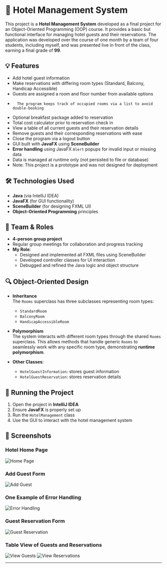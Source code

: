 # 🏨 Hotel Management System

This project is a **Hotel Management System** developed as a final project for an Object-Oriented Programming (OOP) course. It provides a basic but functional interface for managing hotel guests and their reservations. The application was developed over the course of one month by a team of four students, including myself, and was presented live in front of the class, earning a final grade of **99**.

## 💡 Features

- Add hotel guest information
- Make reservations with differing room types (Standard, Balcony, Handicap Accessible)
- Guests are assigned a room and floor number from available options
-       The program keeps track of occupied rooms via a list to avoid double-booking
- Optional breakfast package added to reservation
- Total cost calculator prior to reservation check in
- View a table of all current guests and their reservation details
- Remove guests and their corresponding reservations with ease
- Close the program via a logout button
- GUI built with **JavaFX** using **SceneBuilder**
- **Error handling** using JavaFX `Alert` popups for invalid input or missing data
- Data is managed at runtime only (not persisted to file or database)
- Note: This project is a prototype and was not designed for deployment

## 🛠 Technologies Used

- **Java** (via IntelliJ IDEA)
- **JavaFX** (for GUI functionality)
- **SceneBuilder** (for designing FXML UI)
- **Object-Oriented Programming** principles

## 👥 Team & Roles

- **4-person group project**
- Regular group meetings for collaboration and progress tracking
- **My Role**:
  - Designed and implemented all FXML files using SceneBuilder
  - Developed controller classes for UI interaction
  - Debugged and refined the Java logic and object structure

## 🔍 Object-Oriented Design

- **Inheritance**  
  The `Rooms` superclass has three subclasses representing room types:
  - `StandardRoom`
  - `BalconyRoom`
  - `HandicapAccessibleRoom`

- **Polymorphism**  
  The system interacts with different room types through the shared `Rooms` superclass. This allows methods that handle generic `Rooms` to seamlessly work with any specific room type, demonstrating **runtime polymorphism**.

- **Other Classes**:
  - `HotelGuestInformation`: stores guest information
  - `HotelGuestReservation`: stores reservation details
 
## 📁 Running the Project

1. Open the project in **IntelliJ IDEA**
2. Ensure **JavaFX** is properly set up
3. Run the `HotelManagement` class
4. Use the GUI to interact with the hotel management system

## 📸 Screenshots

### Hotel Home Page
![Home Page](Images/home_page.png)

### Add Guest Form
![Add Guest](Images/add_guest.png)

### One Example of Error Handling
![Error Handling](Images/error_handling.png)

### Guest Reservation Form
![Guest Reservation](Images/guest_reservation.png)

### Table View of Guests and Reservations
![View Guests](Images/view_guests.png)
![View Reservations](Images/view_bookings.png)

---
